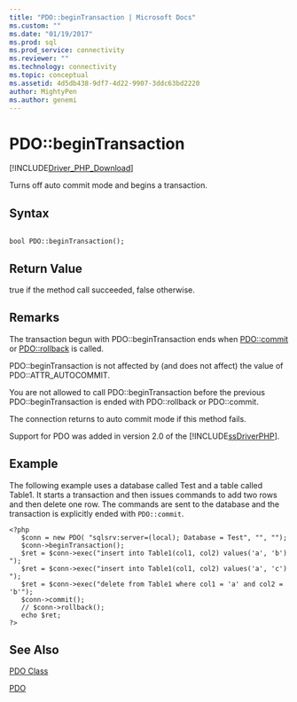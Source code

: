 ```yaml
---
title: "PDO::beginTransaction | Microsoft Docs"
ms.custom: ""
ms.date: "01/19/2017"
ms.prod: sql
ms.prod_service: connectivity
ms.reviewer: ""
ms.technology: connectivity
ms.topic: conceptual
ms.assetid: 4d5db438-9df7-4d22-9907-3ddc63bd2220
author: MightyPen
ms.author: genemi
---
```

# PDO::beginTransaction
[!INCLUDE[Driver_PHP_Download](../../includes/driver_php_download.md)]

Turns off auto commit mode and begins a transaction.  
  
## Syntax  
  
```  
  
bool PDO::beginTransaction();  
```  
  
## Return Value  
true if the method call succeeded, false otherwise.  
  
## Remarks  
The transaction begun with PDO::beginTransaction ends when [PDO::commit](../../connect/php/pdo-commit.md) or [PDO::rollback](../../connect/php/pdo-rollback.md) is called.  
  
PDO::beginTransaction is not affected by (and does not affect) the value of PDO::ATTR_AUTOCOMMIT.  
  
You are not allowed to call PDO::beginTransaction before the previous PDO::beginTransaction is ended with PDO::rollback or PDO::commit.  
  
The connection returns to auto commit mode if this method fails.  
  
Support for PDO was added in version 2.0 of the [!INCLUDE[ssDriverPHP](../../includes/ssdriverphp_md.md)].  
  
## Example  
The following example uses a database called Test and a table called Table1. It starts a transaction and then issues commands to add two rows and then delete one row. The commands are sent to the database and the transaction is explicitly ended with `PDO::commit`.  
  
```  
<?php  
   $conn = new PDO( "sqlsrv:server=(local); Database = Test", "", "");  
   $conn->beginTransaction();  
   $ret = $conn->exec("insert into Table1(col1, col2) values('a', 'b') ");  
   $ret = $conn->exec("insert into Table1(col1, col2) values('a', 'c') ");  
   $ret = $conn->exec("delete from Table1 where col1 = 'a' and col2 = 'b'");  
   $conn->commit();  
   // $conn->rollback();  
   echo $ret;  
?>  
```  
  
## See Also  
[PDO Class](../../connect/php/pdo-class.md)

[PDO](https://php.net/manual/book.pdo.php)  
  
